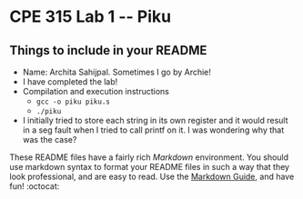 # CPE 315 Lab 1 -- Piku

## Things to include in your README

* Name: Archita Sahijpal. Sometimes I go by Archie!
* I have completed the lab! 
* Compilation and execution instructions
  * `gcc -o piku piku.s`
  * `./piku`
* I initially tried to store each string in its own register and it would result in a seg fault when I tried to call printf on it. I was wondering why that was the case? 

These README files have a fairly rich _Markdown_ environment. You should use
markdown syntax to format your README files in such a way that they look
professional, and are easy to read. Use the 
[Markdown Guide](https://guides.github.com/features/mastering-markdown/), and
have fun! :octocat:

